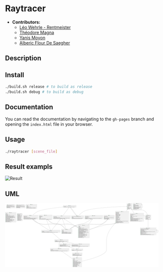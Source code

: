 # Raytracer
- **Contributors:**
  - [Léo Wehrle - Rentmeister](https://github.com/leoWherle)
  - [Théodore Magna](https://github.com/TheodoreEpitech)
  - [Yanis Moyon](https://github.com/Kl0ups)
  - [Alberic Flour De Saegher](https://github.com/Albe2)

## Description



## Install
```bash
./build.sh release # to build as release
./build.sh debug # to build as debug
```

## Documentation
You can read the documentation by navigating to the `gh-pages` branch and opening the `index.html` file in your browser.


## Usage
```bash
./raytracer [scene_file]
```

## Result exampls

![Result](assets/render.png)

## UML
![UML](assets/plantuml/plantuml.svg)
